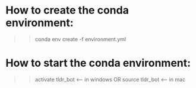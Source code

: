 # How to create the conda environment:

>> conda env create -f environment.yml

# How to start the conda environment:

>> activate tldr_bot		<-- in windows
	OR
>> source tldr_bot		<-- in mac
